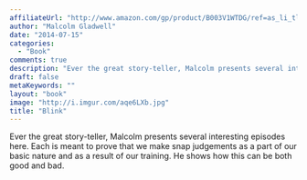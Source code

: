 ```yaml
---
affiliateUrl: "http://www.amazon.com/gp/product/B003V1WTDG/ref=as_li_tl?ie=UTF8&camp=1789&creative=390957&creativeASIN=B003V1WTDG&linkCode=as2&tag=jaktre-20&linkId=GYTME3UOH4VEYSJ5"
author: "Malcolm Gladwell"
date: "2014-07-15"
categories:
  - "Book"
comments: true
description: "Ever the great story-teller, Malcolm presents several interesting episodes here.  Each is meant to prove that we make snap judgements as a part of our"
draft: false
metaKeywords: ""
layout: "book"
image: "http://i.imgur.com/aqe6LXb.jpg"
title: "Blink"
---
```


Ever the great story-teller, Malcolm presents several interesting episodes here.  Each is meant to prove that we make snap judgements as a part of our basic nature and as a result of our training.  He shows how this can be both good and bad.
